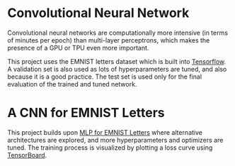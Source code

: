# Convolutional Neural Network

Convolutional neural networks are computationally more intensive (in terms of minutes per epoch) than multi-layer perceptrons, which makes the presence of a GPU or TPU even more important. 

This project uses the EMNIST letters dataset which is built into [Tensorflow]. A validation set is also used as lots of hyperparameters are tuned, and also because it is a good practice. The test set is used only for the final evaluation of the trained and tuned network.

# A CNN for EMNIST Letters

This project builds upon [MLP for EMNIST Letters] where alternative architectures are explored, and more hyperparameters and optimizers are tuned. The training process is visualized by plotting a loss curve using [TensorBoard].


[Tensorflow]: https://www.tensorflow.org/
[MLP for EMNIST Letters]: https://github.com/saurami/Multi-Layer-Perceptron
[TensorBoard]: https://www.tensorflow.org/tensorboard/get_started 
